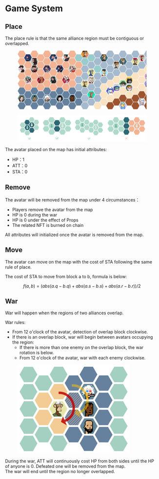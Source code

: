 # Game System

## Place

The place rule is that the same alliance region must be contiguous or overlapped.

<figure><img src="../.gitbook/assets/partmap.png" alt=""><figcaption></figcaption></figure>

<figure><img src="../.gitbook/assets/PLACE-0.png" alt=""><figcaption></figcaption></figure>

The avatar placed on the map has initial attributes:

* HP：1
* ATT：0
* STA：0

## Remove

The avatar will be removed from the map under 4 circumstances：

* Players remove the avatar from the map
* HP is 0 during the war
* HP is 0 under the effect of Props
* The related NFT is burned on chain

All attributes will initialized once the avatar is removed from the map.

## Move

The avatar can move on the map with the cost of STA following the same rule of place.&#x20;

The cost of STA to move from block a to b, formula is below:

&#x20;$$f(a, b) = (abs(a.q - b.q) + abs(a.s - b.s) + abs(a.r - b.r))/2$$

## War

War will happen when the regions of two alliances overlap.

War rules:

* From 12 o'clock of the avatar, detection of overlap block clockwise.
* If there is an overlap block, war will begin between avatars occupying the region:
  * If there is more than one enemy on the overlap block, the war rotation is below.
  * From 12 o'clock of the avatar, war with each enemy clockwise.

<figure><img src="../.gitbook/assets/War.png" alt=""><figcaption></figcaption></figure>

During the war, ATT will continuously cost HP from both sides until the HP of anyone is 0. Defeated one will be removed from the map.\
The war will end until the region no longer overlapped.
